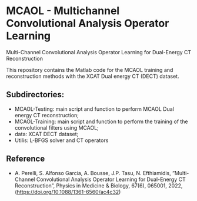 # MCAOL - Multichannel Convolutional Analysis Operator Learning
Multi-Channel Convolutional Analysis Operator Learning for Dual-Energy CT Reconstruction

This repository contains the Matlab code for the MCAOL training and reconstruction methods with the XCAT Dual energy CT (DECT) dataset. 

## Subdirectories:
- MCAOL-Testing: main script and function to perform MCAOL Dual energy CT reconstruction;
- MCAOL-Training: main script and function to perform the training of the convolutional filters using MCAOL;
- data: XCAT DECT dataset;
- Utilis: L-BFGS solver and CT operators

## Reference
- A. Perelli, S. Alfonso Garcia, A. Bousse, J.P. Tasu, N. Efthiamidis, ”Multi-Channel Convolutional Analysis Operator Learning for Dual-Energy CT Reconstruction”, Physics in Medicine & Biology, 67(6), 065001, 2022, (https://doi.org/10.1088/1361-6560/ac4c32)

